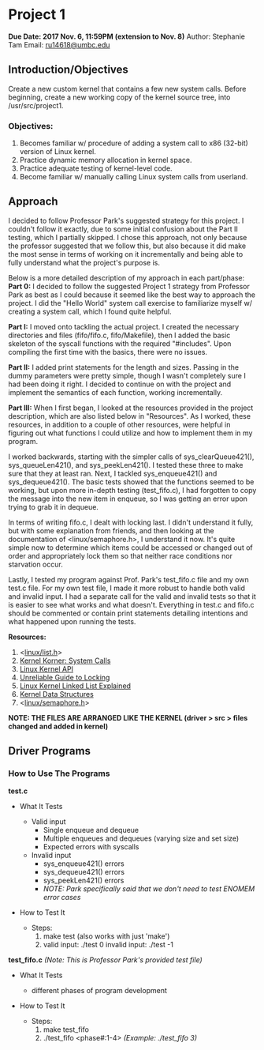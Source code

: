 # Project 1
**Due Date: 2017 Nov. 6, 11:59PM (extension to Nov. 8)**
Author: Stephanie Tam
Email: ru14618@umbc.edu

## Introduction/Objectives
Create a new custom kernel that contains a few new system calls. Before beginning, create a new working copy of the kernel source tree, into /usr/src/project1.

### Objectives:
1. Becomes familiar w/ procedure of adding a system call to x86 (32-bit) version of Linux kernel.
2. Practice dynamic memory allocation in kernel space.
3. Practice adequate testing of kernel-level code.
4. Become familiar w/ manually calling Linux system calls from userland.

## Approach
I decided to follow Professor Park's suggested strategy for this project. I couldn't follow it exactly, due to some initial confusion about the Part II testing, which I partially skipped. I chose this approach, not only because the professor suggested that we follow this, but also because it did make the most sense in terms of working on it incrementally and being able to fully understand what the project's purpose is.

Below is a more detailed description of my approach in each part/phase:
**Part 0:**
I decided to follow the suggested Project 1 strategy from Professor Park as best as I could because it seemed like the best way to approach the project. I did the "Hello World" system call exercise to familiarize myself w/ creating a system call, which I found quite helpful.

**Part I:**
I moved onto tackling the actual project. I created the necessary directories and files (fifo/fifo.c, fifo/Makefile), then I added the basic skeleton of the syscall functions with the required "#includes". Upon compiling the first time with the basics, there were no issues.

**Part II:**
I added print statements for the length and sizes. Passing in the dummy parameters were pretty simple, though I wasn't completely sure I had been doing it right. I decided to continue on with the project and implement the semantics of each function, working incrementally.

**Part III:**
When I first began, I looked at the resources provided in the project description, which are also listed below in "Resources". As I worked, these resources, in addition to a couple of other resources, were helpful in figuring out what functions I could utilize and how to implement them in my program.

I worked backwards, starting with the simpler calls of sys_clearQueue421(), sys_queueLen421(), and sys_peekLen421(). I tested these three to make sure that they at least ran. Next, I tackled sys_enqueue421() and sys_dequeue421(). The basic tests showed that the functions seemed to be working, but upon more in-depth testing (test_fifo.c), I had forgotten to copy the message into the new item in enqueue, so I was getting an error upon trying to grab it in dequeue.

In terms of writing fifo.c, I dealt with locking last. I didn't understand it fully, but with some explanation from friends, and then looking at the documentation of <linux/semaphore.h>, I understand it now. It's quite simple now to determine which items could be accessed or changed out of order and appropriately lock them so that neither race conditions nor starvation occur.

Lastly, I tested my program against Prof. Park's test_fifo.c file and my own test.c file. For my own test file, I made it more robust to handle both valid and invalid input. I had a separate call for the valid and invalid tests so that it is easier to see what works and what doesn't. Everything in test.c and fifo.c should be commented or contain print statements detailing intentions and what happened upon running the tests.

**Resources:**
1. <[linux/list.h](http://elixir.free-electrons.com/linux/latest/source/include/linux/list.h)>
2. [Kernel Korner: System Calls](https://www.csee.umbc.edu/courses/undergraduate/CMSC421/fall02/burt/projects/LinuxJournal_SystemCalls.html)
3. [Linux Kernel API](https://www.kernel.org/doc/htmldocs/kernel-api/)
4. [Unreliable Guide to Locking](https://www.kernel.org/doc/htmldocs/kernel-locking/index.html)
5. [Linux Kernel Linked List Explained](https://isis.poly.edu/kulesh/stuff/src/klist/)
6. [Kernel Data Structures](https://notes.shichao.io/lkd/ch6/)
7. <[linux/semaphore.h](http://elixir.free-electrons.com/linux/latest/source/include/linux/semaphore.h)>

**NOTE: THE FILES ARE ARRANGED LIKE THE KERNEL (driver > src > files changed and added in kernel)**

## Driver Programs
### How to Use The Programs
**test.c**
- What It Tests
  - Valid input
    - Single enqueue and dequeue
    - Multiple enqueues and dequeues (varying size and set size)
    - Expected errors with syscalls
  - Invalid input
    - sys_enqueue421() errors
    - sys_dequeue421() errors
    - sys_peekLen421() errors
    - _NOTE: Park specifically said that we don't need to test ENOMEM error cases_

- How to Test It
  - Steps:
    1. make test (also works with just 'make')
    2. valid input:   ./test 0
       invalid input: ./test -1

**test_fifo.c** _(Note: This is Professor Park's provided test file)_
- What It Tests
  - different phases of program development

- How to Test It
  - Steps:
    1. make test_fifo
    2. ./test_fifo <phase#:1-4> _(Example: ./test_fifo 3)_
